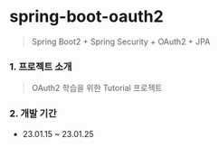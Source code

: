 # spring-boot-oauth2

> Spring Boot2 + Spring Security + OAuth2 + JPA


### 1. 프로젝트 소개

> OAuth2 학습을 위한 Tutorial 프로젝트

### 2. 개발 기간

* 23.01.15 ~ 23.01.25
